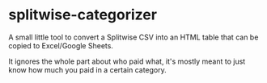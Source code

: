 # splitwise-categorizer

A small little tool to convert a Splitwise CSV into an HTML table that can be copied to Excel/Google Sheets.

It ignores the whole part about who paid what, it's mostly meant to just know how much you paid in a certain category.
